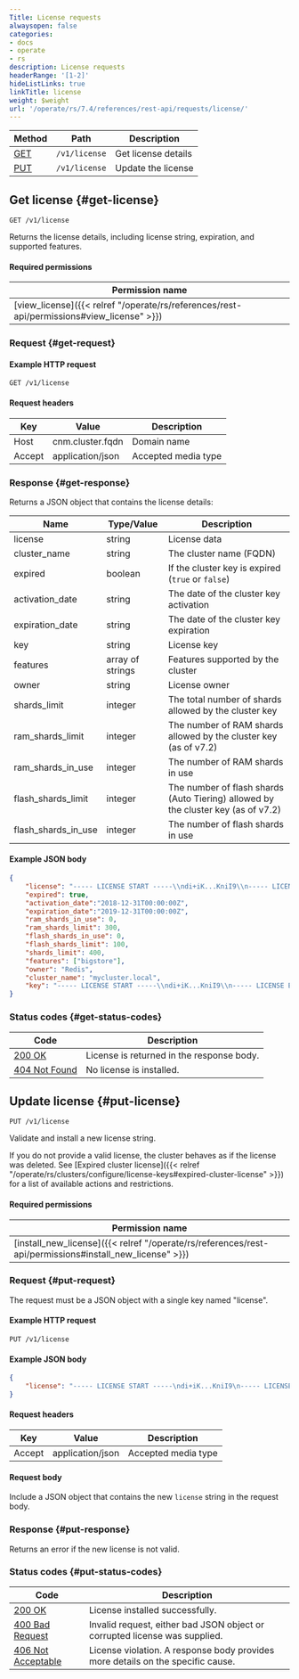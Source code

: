 ```yaml
---
Title: License requests
alwaysopen: false
categories:
- docs
- operate
- rs
description: License requests
headerRange: '[1-2]'
hideListLinks: true
linkTitle: license
weight: $weight
url: '/operate/rs/7.4/references/rest-api/requests/license/'
---
```


| Method | Path | Description |
|--------|------|-------------|
| [GET](#get-license) | `/v1/license` | Get license details |
| [PUT](#put-license) | `/v1/license` | Update the license |

## Get license {#get-license}

	GET /v1/license

Returns the license details, including license string, expiration,
and supported features.

#### Required permissions

| Permission name |
|-----------------|
| [view_license]({{< relref "/operate/rs/references/rest-api/permissions#view_license" >}}) |

### Request {#get-request} 

#### Example HTTP request

	GET /v1/license 


#### Request headers

| Key | Value | Description |
|-----|-------|-------------|
| Host | cnm.cluster.fqdn | Domain name |
| Accept | application/json | Accepted media type |

### Response {#get-response} 

Returns a JSON object that contains the license details:

| Name | Type/Value | Description |
|------|------------|-------------|
| license | string | License data |
| cluster_name | string | The cluster name (FQDN) |
| expired | boolean | If the cluster key is expired (`true` or `false`) |
| activation_date | string | The date of the cluster key activation |
| expiration_date | string | The date of the cluster key expiration |
| key | string | License key |
| features | array of strings | Features supported by the cluster |
| owner | string | License owner |
| shards_limit | integer | The total number of shards allowed by the cluster key |
| ram_shards_limit | integer | The number of RAM shards allowed by the cluster key (as of v7.2) |
| ram_shards_in_use | integer | The number of RAM shards in use |
| flash_shards_limit | integer | The number of flash shards (Auto Tiering) allowed by the cluster key (as of v7.2) |
| flash_shards_in_use | integer | The number of flash shards in use |

#### Example JSON body

```json
{
    "license": "----- LICENSE START -----\\ndi+iK...KniI9\\n----- LICENSE END -----\\n",
    "expired": true,
    "activation_date":"2018-12-31T00:00:00Z",
    "expiration_date":"2019-12-31T00:00:00Z",
    "ram_shards_in_use": 0,
    "ram_shards_limit": 300,
    "flash_shards_in_use": 0,
    "flash_shards_limit": 100,
    "shards_limit": 400,
    "features": ["bigstore"],
    "owner": "Redis",
    "cluster_name": "mycluster.local",
    "key": "----- LICENSE START -----\\ndi+iK...KniI9\\n----- LICENSE END -----\\n"
}
```

### Status codes {#get-status-codes} 

| Code | Description |
|------|-------------|
| [200 OK](http://www.w3.org/Protocols/rfc2616/rfc2616-sec10.html#sec10.2.1) | License is returned in the response body. |
| [404 Not Found](http://www.w3.org/Protocols/rfc2616/rfc2616-sec10.html#sec10.4.5) | No license is installed. |

## Update license {#put-license}

	PUT /v1/license

Validate and install a new license string.

If you do not provide a valid license, the cluster behaves as if the license was deleted. See [Expired cluster license]({{< relref "/operate/rs/clusters/configure/license-keys#expired-cluster-license" >}}) for a list of available actions and restrictions.

#### Required permissions

| Permission name |
|-----------------|
| [install_new_license]({{< relref "/operate/rs/references/rest-api/permissions#install_new_license" >}}) |

### Request {#put-request} 

The request must be a JSON object with a single key named "license".

#### Example HTTP request

	PUT /v1/license 

#### Example JSON body

```json
{
    "license": "----- LICENSE START -----\ndi+iK...KniI9\n----- LICENSE END -----\n"
}
```

#### Request headers

| Key | Value | Description |
|-----|-------|-------------|
| Accept | application/json | Accepted media type |


#### Request body

Include a JSON object that contains the new `license` string in the request body.

### Response {#put-response} 

Returns an error if the new license is not valid.

### Status codes {#put-status-codes} 

| Code | Description |
|------|-------------|
| [200 OK](http://www.w3.org/Protocols/rfc2616/rfc2616-sec10.html#sec10.2.1) | License installed successfully. |
| [400 Bad Request](http://www.w3.org/Protocols/rfc2616/rfc2616-sec10.html#sec10.4.1) | Invalid request, either bad JSON object or corrupted license was supplied. |
| [406 Not Acceptable](http://www.w3.org/Protocols/rfc2616/rfc2616-sec10.html#sec10.4.7) | License violation. A response body provides more details on the specific cause. |
